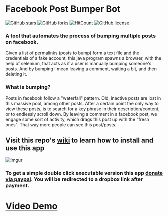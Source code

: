 # Facebook Post Bumper Bot

[![GitHub stars](https://img.shields.io/github/stars/catman85/facebook-bumper-bot.svg?style=flat-square)](https://github.com/catman85/facebook-bumper-bot/stargazers) [![GitHub forks](https://img.shields.io/github/forks/catman85/facebook-bumper-bot.svg?style=flat-square)](https://github.com/catman85/facebook-bumper-bot/network) [![HitCount](http://hits.dwyl.io/catman85/facebook-bumper-bot.svg)](http://hits.dwyl.io/catman85/facebook-bumper-bot) [![GitHub license](https://img.shields.io/github/license/catman85/facebook-bumper-bot.svg?style=flat-square)](https://github.com/catman85/facebook-bumper-bot/blob/master/LICENSE)

### A tool that automates the process of bumping multiple posts on facebook.
Given a list of permalinks (posts to bump) form a text file 
and the credentials of a fake account, this java program spawns a browser, with the help of selenium,
that acts as if a user is manually bumping someone's posts. And by bumping I mean leaving a comment, waiting a bit, and then deleting it.

### What is bumping?
Posts in facebook follow a "waterfall" pattern. Old, inactive posts are lost in this massive pool, among other posts. After a certain point the only way to view these posts, is to search for a key phrase in their description/content, or to endlessly scroll down. By leaving a comment in a facebook post, we engage some sort of activity, which drags this post up with the "fresh ones". That way more people can see this post/posts.

## Visit this repo's [wiki](https://github.com/catman85/facebook-bumper-bot/wiki) to learn how to install and use this app

![Imgur](https://i.imgur.com/HpxDpkQ.png)

### To get a simple double click executable version this app [donate via paypal](https://www.paypal.com/cgi-bin/webscr?cmd=_s-xclick&hosted_button_id=TBGYB92RMRV5L). You will be redirected to a dropbox link after payment.

# [Video Demo](https://www.youtube.com/watch?v=0GEK0TAIrFw)
